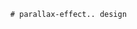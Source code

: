           # parallax-effect.. design                                                                                                                                                                                                                                                                                                                                                                                   
                                     

